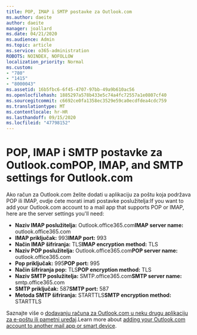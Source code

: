 ```yaml
---
title: POP, IMAP i SMTP postavke za Outlook.com
ms.author: daeite
author: daeite
manager: joallard
ms.date: 04/21/2020
ms.audience: Admin
ms.topic: article
ms.service: o365-administration
ROBOTS: NOINDEX, NOFOLLOW
localization_priority: Normal
ms.custom:
- "780"
- "1415"
- "8000043"
ms.assetid: 16b5fbc6-6f45-4707-97bb-49a9b610ac56
ms.openlocfilehash: 1885297a578b433e5c74a4fc72557a1e0807cf40
ms.sourcegitcommit: c6692ce0fa1358ec3529e59ca0ecdfdea4cdc759
ms.translationtype: MT
ms.contentlocale: hr-HR
ms.lasthandoff: 09/15/2020
ms.locfileid: "47798152"
---
```

# <a name="pop-imap-and-smtp-settings-for-outlookcom"></a><span data-ttu-id="870b6-102">POP, IMAP i SMTP postavke za Outlook.com</span><span class="sxs-lookup"><span data-stu-id="870b6-102">POP, IMAP, and SMTP settings for Outlook.com</span></span>

<span data-ttu-id="870b6-103">Ako račun za Outlook.com želite dodati u aplikaciju za poštu koja podržava POP ili IMAP, ovdje ćete morati imati postavke poslužitelja:</span><span class="sxs-lookup"><span data-stu-id="870b6-103">If you want to add your Outlook.com account to a mail app that supports POP or IMAP, here are the server settings you'll need:</span></span>
  
- <span data-ttu-id="870b6-104">**Naziv IMAP poslužitelja:** Outlook.office365.com</span><span class="sxs-lookup"><span data-stu-id="870b6-104">**IMAP server name:** outlook.office365.com</span></span>
- <span data-ttu-id="870b6-105">**IMAP priključak:** 993</span><span class="sxs-lookup"><span data-stu-id="870b6-105">**IMAP port:** 993</span></span>
- <span data-ttu-id="870b6-106">**Način IMAP šifriranja:** TLS</span><span class="sxs-lookup"><span data-stu-id="870b6-106">**IMAP encryption method:** TLS</span></span>
- <span data-ttu-id="870b6-107">**Naziv POP poslužitelja:** Outlook.office365.com</span><span class="sxs-lookup"><span data-stu-id="870b6-107">**POP server name:** outlook.office365.com</span></span>  
- <span data-ttu-id="870b6-108">**Pop priključak:** 995</span><span class="sxs-lookup"><span data-stu-id="870b6-108">**POP port:** 995</span></span>  
- <span data-ttu-id="870b6-109">**Način šifriranja pop:** TLS</span><span class="sxs-lookup"><span data-stu-id="870b6-109">**POP encryption method:** TLS</span></span>  
- <span data-ttu-id="870b6-110">**Naziv SMTP poslužitelja:** SMTP.office365.com</span><span class="sxs-lookup"><span data-stu-id="870b6-110">**SMTP server name:** smtp.office365.com</span></span>
- <span data-ttu-id="870b6-111">**SMTP priključak:** 587</span><span class="sxs-lookup"><span data-stu-id="870b6-111">**SMTP port:** 587</span></span>
- <span data-ttu-id="870b6-112">**Metoda SMTP šifriranja:** STARTTLS</span><span class="sxs-lookup"><span data-stu-id="870b6-112">**SMTP encryption method:** STARTTLS</span></span>

<span data-ttu-id="870b6-113">Saznajte više o [dodavanju računa za Outlook.com u neku drugu aplikaciju za e-poštu ili pametni uređaj](https://support.office.com/article/73f3b178-0009-41ae-aab1-87b80fa94970?wt.mc_id=Office_Outlook_com_Alchemy).</span><span class="sxs-lookup"><span data-stu-id="870b6-113">Learn more about [adding your Outlook.com account to another mail app or smart device](https://support.office.com/article/73f3b178-0009-41ae-aab1-87b80fa94970?wt.mc_id=Office_Outlook_com_Alchemy).</span></span>